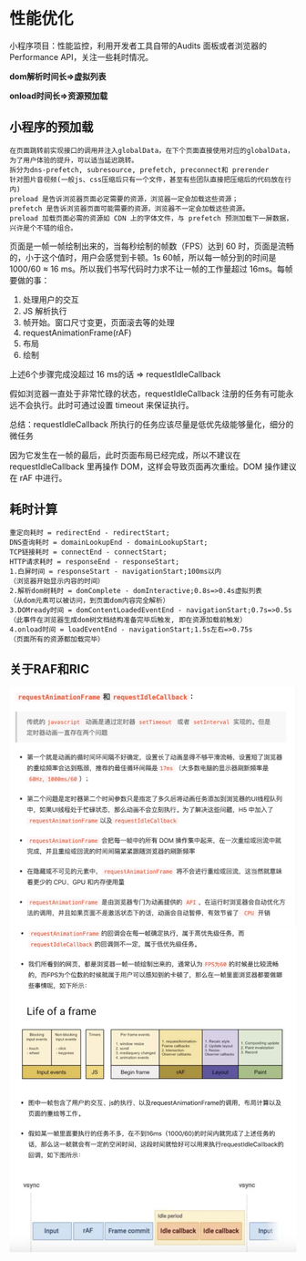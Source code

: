 # 性能优化
小程序项目：性能监控，利用开发者工具自带的Audits 面板或者浏览器的Performance API，关注一些耗时情况。

**dom解析时间长=>虚拟列表**

**onload时间长=>资源预加载**

## 小程序的预加载

```
在页面跳转前实现接口的调用并注入globalData，在下个页面直接使用对应的globalData，为了用户体验的提升，可以适当延迟跳转。
拆分为dns-prefetch, subresource, prefetch, preconnect和 prerender
针对图片音视频(一般js、css压缩后只有一个文件，甚至有些团队直接把压缩后的代码放在行内)
preload 是告诉浏览器页面必定需要的资源，浏览器一定会加载这些资源；
prefetch 是告诉浏览器页面可能需要的资源，浏览器不一定会加载这些资源。
preload 加载页面必需的资源如 CDN 上的字体文件，与 prefetch 预测加载下一屏数据，兴许是个不错的组合。
```

页面是一帧一帧绘制出来的，当每秒绘制的帧数（FPS）达到 60 时，页面是流畅的，小于这个值时，用户会感觉到卡顿。1s 60帧，所以每一帧分到的时间是 1000/60 ≈ 16 ms。所以我们书写代码时力求不让一帧的工作量超过 16ms。每帧要做的事：
1. 处理用户的交互  
2. JS 解析执行  
3. 帧开始。窗口尺寸变更，页面滚去等的处理
4. requestAnimationFrame(rAF) 
5. 布局  
6. 绘制

上述6个步骤完成没超过 16 ms的话 => requestIdleCallback

假如浏览器一直处于非常忙碌的状态，requestIdleCallback 注册的任务有可能永远不会执行。此时可通过设置 timeout 来保证执行。

总结：requestIdleCallback 所执行的任务应该尽量是低优先级能够量化，细分的微任务

因为它发生在一帧的最后，此时页面布局已经完成，所以不建议在 requestIdleCallback 里再操作 DOM，这样会导致页面再次重绘。DOM 操作建议在 rAF 中进行。

## 耗时计算
```
重定向耗时 = redirectEnd - redirectStart;
DNS查询耗时 = domainLookupEnd - domainLookupStart;
TCP链接耗时 = connectEnd - connectStart;
HTTP请求耗时 = responseEnd - responseStart;
1.白屏时间 = responseStart - navigationStart;100ms以内
（浏览器开始显示内容的时间）
2.解析dom树耗时 = domComplete - domInteractive;0.8s=>0.4s虚拟列表
（从dom元素可以被访问，到页面dom内容完全解析）
3.DOMready时间 = domContentLoadedEventEnd - navigationStart;0.7s=>0.5s
（此事件在浏览器生成dom树文档结构准备完毕后触发, 即在资源加载前触发）
4.onload时间 = loadEventEnd - navigationStart;1.5s左右=>0.75s
（页面所有的资源都加载完毕）
```
## 关于RAF和RIC
![raf](../../.vuepress/public/images/js-raf.png)
![ric](../../.vuepress/public/images/js-ric.png)